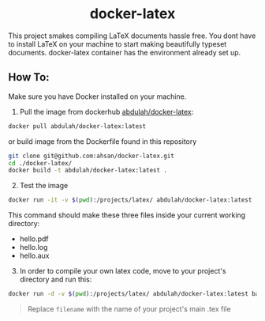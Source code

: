 # <center>docker-latex</center>

This project smakes compiling LaTeX documents hassle free. You dont have to install LaTeX on your machine to start making beautifully typeset documents. docker-latex container has the environment already set up.

## How To:
Make sure you have Docker installed on your machine.
1. Pull the image from dockerhub [abdulah/docker-latex](https://hub.docker.com/r/abdulah/docker-latex/):

```bash
docker pull abdulah/docker-latex:latest
```

or build image from the Dockerfile found in this repository
```bash
git clone git@github.com:ahsan/docker-latex.git
cd ./docker-latex/
docker build -t abdulah/docker-latex:latest .
```

2. Test the image
```bash
docker run -it -v $(pwd):/projects/latex/ abdulah/docker-latex:latest
```

This command should make these three files inside your current working directory:
- hello.pdf
- hello.log
- hello.aux

3. In order to compile your own latex code, move to your project's directory and run this:
```bash
docker run -d -v $(pwd):/projects/latex/ abdulah/docker-latex:latest bash -c "pdflatex filename.tex"
```
> Replace `filename` with the name of your project's main .tex file

